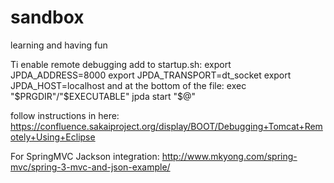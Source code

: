 sandbox
=======

learning and having fun

Ti enable remote debugging add to startup.sh:
export JPDA_ADDRESS=8000
export JPDA_TRANSPORT=dt_socket
export JPDA_HOST=localhost
 and at the bottom of the file:
 exec "$PRGDIR"/"$EXECUTABLE" jpda start "$@"
 

follow instructions in here:
https://confluence.sakaiproject.org/display/BOOT/Debugging+Tomcat+Remotely+Using+Eclipse


For SpringMVC Jackson integration:
http://www.mkyong.com/spring-mvc/spring-3-mvc-and-json-example/
